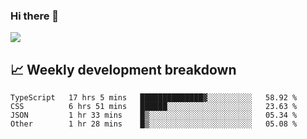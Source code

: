### Hi there 👋
<img align="center" src="https://github-readme-stats.vercel.app/api?username=Tumao727&show_icons=true&hide_title=true&theme=dracula" />


## 📈 Weekly development breakdown
<!--START_SECTION:waka-->

```text
TypeScript   17 hrs 5 mins   ██████████████▓░░░░░░░░░░   58.92 %
CSS          6 hrs 51 mins   ██████░░░░░░░░░░░░░░░░░░░   23.63 %
JSON         1 hr 33 mins    █▒░░░░░░░░░░░░░░░░░░░░░░░   05.34 %
Other        1 hr 28 mins    █▒░░░░░░░░░░░░░░░░░░░░░░░   05.08 %
```

<!--END_SECTION:waka-->